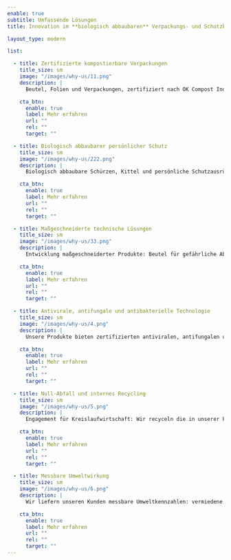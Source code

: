 ```yaml
---
enable: true
subtitle: Umfassende Lösungen
title: Innovation im **biologisch abbaubaren** Verpackungs- und Schutzbereich

layout_type: modern

list:

  - title: Zertifizierte kompostierbare Verpackungen
    title_size: sm
    image: "/images/why-us/11.png"
    description: |
      Beutel, Folien und Verpackungen, zertifiziert nach OK Compost Industrial (EN-13432), geeignet für vielfältige Anwendungen: Lebensmittel, Einzelhandel, Obstindustrie und biologische Abfälle. Entwickelt für die Integration in Kreislaufwirtschaftsprozesse.

    cta_btn:
      enable: true
      label: Mehr erfahren
      url: ""
      rel: ""
      target: ""

  - title: Biologisch abbaubarer persönlicher Schutz
    title_size: sm
    image: "/images/why-us/222.png"
    description: |
      Biologisch abbaubare Schürzen, Kittel und persönliche Schutzausrüstung für die Lebensmittelindustrie, das Gesundheitswesen und andere Bereiche. Lebensmitteltaugliche Materialien, sicher für den direkten Kontakt mit Lebensmitteln und für anspruchsvolle Prozesse geeignet.

    cta_btn:
      enable: true
      label: Mehr erfahren
      url: ""
      rel: ""
      target: ""

  - title: Maßgeschneiderte technische Lösungen
    title_size: sm
    image: "/images/why-us/33.png"
    description: |
      Entwicklung maßgeschneiderter Produkte: Beutel für gefährliche Abfälle, Etiketten für Bins, Gefrierfolien, Masterbags für Fleisch und andere technische Verpackungen. Angepasst an die spezifischen Anforderungen jeder Branche.

    cta_btn:
      enable: true
      label: Mehr erfahren
      url: ""
      rel: ""
      target: ""

  - title: Antivirale, antifungale und antibakterielle Technologie
    title_size: sm
    image: "/images/why-us/4.png"
    description: |
      Unsere Produkte bieten zertifizierten antiviralen, antifungalen und antibakteriellen Schutz und gewährleisten Sicherheit und Hygiene in Lebensmittelproduktion, Gesundheitswesen und Logistik.

    cta_btn:
      enable: true
      label: Mehr erfahren
      url: ""
      rel: ""
      target: ""

  - title: Null-Abfall und internes Recycling
    title_size: sm
    image: "/images/why-us/5.png"
    description: |
      Engagement für Kreislaufwirtschaft: Wir recyceln die in unserer Produktion anfallenden Abfälle intern und fertigen daraus Sekundärprodukte wie Abfallbeutel, um einen Null-Abfall-Betrieb zu unterstützen.

    cta_btn:
      enable: true
      label: Mehr erfahren
      url: ""
      rel: ""
      target: ""

  - title: Messbare Umweltwirkung
    title_size: sm
    image: "/images/why-us/6.png"
    description: |
      Wir liefern unseren Kunden messbare Umweltkennzahlen: vermiedene Tonnen konventionellen Plastiks, Reduzierung des CO₂-Fußabdrucks, erreichte Kreislauffähigkeit und Beitrag zu ESG-Strategien.

    cta_btn:
      enable: true
      label: Mehr erfahren
      url: ""
      rel: ""
      target: ""
---
```

